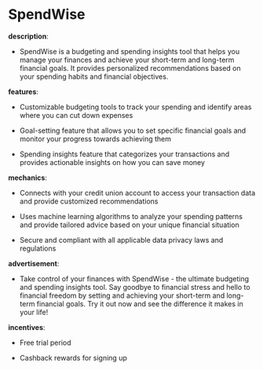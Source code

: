 # SpendWise

**description**: 

- SpendWise is a budgeting and spending insights tool that helps you manage your finances and achieve your short-term and long-term financial goals. It provides personalized recommendations based on your spending habits and financial objectives.

**features**: 

- Customizable budgeting tools to track your spending and identify areas where you can cut down expenses

- Goal-setting feature that allows you to set specific financial goals and monitor your progress towards achieving them

- Spending insights feature that categorizes your transactions and provides actionable insights on how you can save money

**mechanics**: 

- Connects with your credit union account to access your transaction data and provide customized recommendations

- Uses machine learning algorithms to analyze your spending patterns and provide tailored advice based on your unique financial situation

- Secure and compliant with all applicable data privacy laws and regulations

**advertisement**: 

- Take control of your finances with SpendWise - the ultimate budgeting and spending insights tool. Say goodbye to financial stress and hello to financial freedom by setting and achieving your short-term and long-term financial goals. Try it out now and see the difference it makes in your life!

**incentives**: 

- Free trial period

- Cashback rewards for signing up

